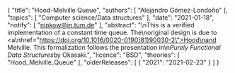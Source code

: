 {
    "title": "Hood-Melville Queue",
    "authors": [
        "Alejandro Gómez-Londoño"
    ],
    "topics": [
        "Computer science/Data structures"
    ],
    "date": "2021-01-18",
    "notify": [
        "nipkow@in.tum.de"
    ],
    "abstract": "\nThis is a verified implementation of a constant time queue. The\noriginal design is due to <a\nhref=\"https://doi.org/10.1016/0020-0190(81)90030-2\">Hood\nand Melville</a>. This formalization follows the presentation in\n<em>Purely Functional Data Structures</em>by Okasaki.",
    "licence": "BSD",
    "theories": [
        "Hood_Melville_Queue"
    ],
    "olderReleases": [
        {
            "2021": "2021-02-23"
        }
    ]
}